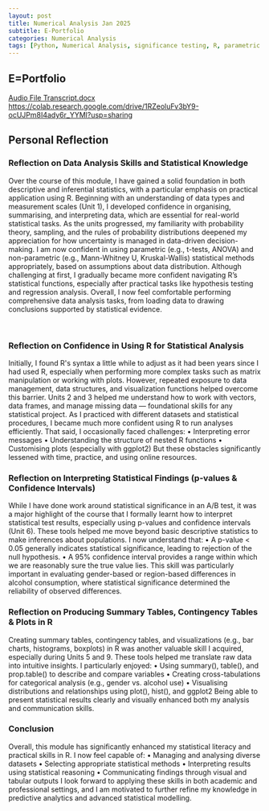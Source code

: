 ```yaml
---
layout: post
title: Numerical Analysis Jan 2025
subtitle: E-Portfolio
categories: Numerical Analysis
tags: [Python, Numerical Analysis, significance testing, R, parametric statistical methods, non-parametric statistical methods, p-values, confidence intervals, ]
---
```


## E=Portfolio
[Audio File Transcript.docx](https://github.com/user-attachments/files/21354324/Audio.File.Transcript.docx)
https://colab.research.google.com/drive/1RZeoluFv3bY9-ocUJPm8I4ady6r_YYMl?usp=sharing


## Personal Reflection
### Reflection on Data Analysis Skills and Statistical Knowledge
Over the course of this module, I have gained a solid foundation in both descriptive and inferential statistics, with a particular emphasis on practical application using R. Beginning with an understanding of data types and measurement scales (Unit 1), I developed confidence in organising, summarising, and interpreting data, which are essential for real-world statistical tasks.
As the units progressed, my familiarity with probability theory, sampling, and the rules of probability distributions deepened my appreciation for how uncertainty is managed in data-driven decision-making. I am now confident in using parametric (e.g., t-tests, ANOVA) and non-parametric (e.g., Mann-Whitney U, Kruskal-Wallis) statistical methods appropriately, based on assumptions about data distribution.
Although challenging at first, I gradually became more confident navigating R’s statistical functions, especially after practical tasks like hypothesis testing and regression analysis. Overall, I now feel comfortable performing comprehensive data analysis tasks, from loading data to drawing conclusions supported by statistical evidence.

 
### Reflection on Confidence in Using R for Statistical Analysis
Initially, I found R's syntax a little while to adjust as it had been years since I had used R, especially when performing more complex tasks such as matrix manipulation or working with plots. However, repeated exposure to data management, data structures, and visualization functions helped overcome this barrier.
Units 2 and 3 helped me understand how to work with vectors, data frames, and manage missing data — foundational skills for any statistical project. As I practiced with different datasets and statistical procedures, I became much more confident using R to run analyses efficiently.
That said, I occasionally faced challenges:
•	Interpreting error messages
•	Understanding the structure of nested R functions
•	Customising plots (especially with ggplot2)
But these obstacles significantly lessened with time, practice, and using online resources.
 
### Reflection on Interpreting Statistical Findings (p-values & Confidence Intervals)
While I have done work around statistical significance in an A/B test, it was a major highlight of the course that I formally learnt how to interpret statistical test results, especially using p-values and confidence intervals (Unit 6). These tools helped me move beyond basic descriptive statistics to make inferences about populations.
I now understand that:
•	A p-value < 0.05 generally indicates statistical significance, leading to rejection of the null hypothesis.
•	A 95% confidence interval provides a range within which we are reasonably sure the true value lies.
This skill was particularly important in evaluating gender-based or region-based differences in alcohol consumption, where statistical significance determined the reliability of observed differences.
 
### Reflection on Producing Summary Tables, Contingency Tables & Plots in R
Creating summary tables, contingency tables, and visualizations (e.g., bar charts, histograms, boxplots) in R was another valuable skill I acquired, especially during Units 5 and 9. These tools helped me translate raw data into intuitive insights.
I particularly enjoyed:
•	Using summary(), table(), and prop.table() to describe and compare variables
•	Creating cross-tabulations for categorical analysis (e.g., gender vs. alcohol use)
•	Visualising distributions and relationships using plot(), hist(), and ggplot2
Being able to present statistical results clearly and visually enhanced both my analysis and communication skills.
 
### Conclusion
Overall, this module has significantly enhanced my statistical literacy and practical skills in R. I now feel capable of:
•	Managing and analysing diverse datasets
•	Selecting appropriate statistical methods
•	Interpreting results using statistical reasoning
•	Communicating findings through visual and tabular outputs
I look forward to applying these skills in both academic and professional settings, and I am motivated to further refine my knowledge in predictive analytics and advanced statistical modelling.

